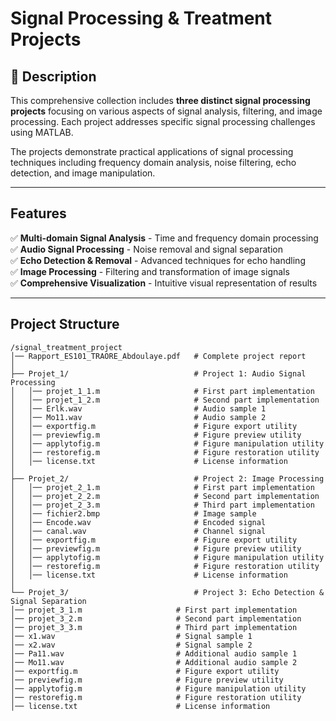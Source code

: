 # Signal Processing & Treatment Projects

## 📌 Description
This comprehensive collection includes **three distinct signal processing projects** focusing on various aspects of signal analysis, filtering, and image processing. Each project addresses specific signal processing challenges using MATLAB.

The projects demonstrate practical applications of signal processing techniques including frequency domain analysis, noise filtering, echo detection, and image manipulation.

---

## Features
✅ **Multi-domain Signal Analysis** - Time and frequency domain processing  
✅ **Audio Signal Processing** - Noise removal and signal separation  
✅ **Echo Detection & Removal** - Advanced techniques for echo handling  
✅ **Image Processing** - Filtering and transformation of image signals  
✅ **Comprehensive Visualization** - Intuitive visual representation of results  

---

## Project Structure

```
/signal_treatment_project
│── Rapport_ES101_TRAORE_Abdoulaye.pdf   # Complete project report
│
├── Projet_1/                            # Project 1: Audio Signal Processing
│   │── projet_1_1.m                     # First part implementation
│   │── projet_1_2.m                     # Second part implementation
│   │── Erlk.wav                         # Audio sample 1
│   │── Mo11.wav                         # Audio sample 2
│   │── exportfig.m                      # Figure export utility
│   │── previewfig.m                     # Figure preview utility
│   │── applytofig.m                     # Figure manipulation utility
│   │── restorefig.m                     # Figure restoration utility
│   │── license.txt                      # License information
│
├── Projet_2/                            # Project 2: Image Processing
│   │── projet_2_1.m                     # First part implementation
│   │── projet_2_2.m                     # Second part implementation
│   │── projet_2_3.m                     # Third part implementation
│   │── fichier2.bmp                     # Image sample
│   │── Encode.wav                       # Encoded signal
│   │── canal.wav                        # Channel signal
│   │── exportfig.m                      # Figure export utility
│   │── previewfig.m                     # Figure preview utility
│   │── applytofig.m                     # Figure manipulation utility
│   │── restorefig.m                     # Figure restoration utility
│   │── license.txt                      # License information
│
└── Projet_3/                            # Project 3: Echo Detection & Signal Separation
│── projet_3_1.m                     # First part implementation
│── projet_3_2.m                     # Second part implementation
│── projet_3_3.m                     # Third part implementation
│── x1.wav                           # Signal sample 1
│── x2.wav                           # Signal sample 2
│── Pa11.wav                         # Additional audio sample 1
│── Mo11.wav                         # Additional audio sample 2
│── exportfig.m                      # Figure export utility
│── previewfig.m                     # Figure preview utility
│── applytofig.m                     # Figure manipulation utility
│── restorefig.m                     # Figure restoration utility
│── license.txt                      # License information
```


